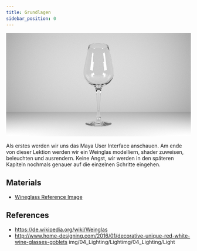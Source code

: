 ```yaml
---
title: Grundlagen
sidebar_position: 0
---
```


![](../../../assets/03_maya_basics/images/WineGlass-Render.jpg)

Als erstes werden wir uns das Maya User Interface anschauen. Am ende von dieser Lektion werden wir ein Weinglas modelliern, shader zuweisen, beleuchten und ausrendern. Keine Angst, wir werden in den späteren Kapiteln nochmals genauer auf die einzelnen Schritte eingehen.

## Materials

- [Wineglass Reference Image](/03_maya_basics/images/wineglass/WineGlass-Reference.png)

## References

- https://de.wikipedia.org/wiki/Weinglas
- http://www.home-designing.com/2016/01/decorative-unique-red-white-wine-glasses-goblets
  img/04_Lighting/Lightimg/04_Lighting/Light
